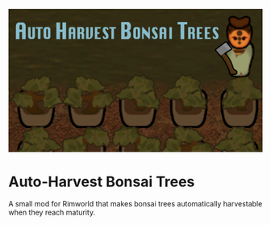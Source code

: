 <p align="center">
<img src="https://github.com/gisikw/rimworld-ahbt/blob/main/About/Preview.png" alt="Auto-Harvest Bonsai Trees" />
</p>

# Auto-Harvest Bonsai Trees
A small mod for Rimworld that makes bonsai trees automatically harvestable when they reach maturity.

